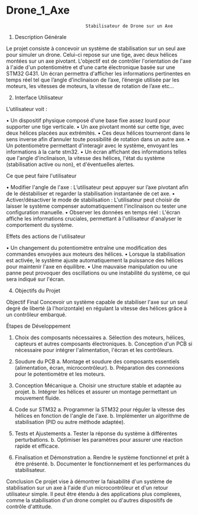 # Drone_1_Axe
                                  Stabilisateur de Drone sur un Axe
1. Description Générale

Le projet consiste à concevoir un système de stabilisation sur un seul axe pour simuler un drone. Celui-ci repose sur une tige, avec deux hélices montées sur un axe pivotant. L'objectif est de contrôler l'orientation de l'axe à l'aide d'un potentiomètre et d'une carte électronique basée sur une STM32 G431. Un écran permettra d'afficher les informations pertinentes en temps réel tel que l’angle d’inclinaison de l’axe, l’énergie utilisée par les moteurs, les vitesses de moteurs, la vitesse de rotation de l’axe etc…

2. Interface Utilisateur

L’utilisateur voit :

•	Un dispositif physique composé d'une base fixe assez lourd pour supporter une tige verticale.
•	Un axe pivotant monté sur cette tige, avec deux hélices placées aux extrémités.
•	Ces deux hélices tourneront dans le sens inverse afin d’annuler toute possibilité de rotation dans un autre axe.
•	Un potentiomètre permettant d'interagir avec le système, envoyant les informations à la carte stm32.
•	Un écran affichant des informations telles que l'angle d'inclinaison, la vitesse des hélices, l'état du système (stabilisation active ou non), et d'éventuelles alertes.

Ce que peut faire l'utilisateur

•	Modifier l'angle de l'axe : L’utilisateur peut appuyer sur l’axe pivotant afin de le déstabiliser et regarder la stabilisation instantanée de cet axe.
•	Activer/désactiver le mode de stabilisation : L'utilisateur peut choisir de laisser le système compenser automatiquement l'inclinaison ou tester une configuration manuelle.
•	Observer les données en temps réel : L'écran affiche les informations cruciales, permettant à l'utilisateur d'analyser le comportement du système.

Effets des actions de l'utilisateur

•	Un changement du potentiomètre entraîne une modification des commandes envoyées aux moteurs des hélices.
•	Lorsque la stabilisation est activée, le système ajuste automatiquement la puissance des hélices pour maintenir l'axe en équilibre.
•	Une mauvaise manipulation ou une panne peut provoquer des oscillations ou une instabilité du système, ce qui sera indiqué sur l'écran.

4. Objectifs du Projet

Objectif Final
Concevoir un système capable de stabiliser l'axe sur un seul degré de liberté (à l'horizontale) en régulant la vitesse des hélices grâce à un contrôleur embarqué.

Étapes de Développement

1.	Choix des composants nécessaires
a.	Sélection des moteurs, hélices, capteurs et autres composants électroniques.
b.	Conception d'un PCB si nécessaire pour intégrer l'alimentation, l'écran et les contrôleurs.

2.	Soudure du PCB
a.	Montage et soudure des composants essentiels (alimentation, écran, microcontrôleur).
b.	Préparation des connexions pour le potentiomètre et les moteurs.

3.	Conception Mécanique
a.	Choisir une structure stable et adaptée au projet.
b.	Intégrer les hélices et assurer un montage permettant un mouvement fluide.

4.	Code sur STM32
a.	Programmer la STM32 pour réguler la vitesse des hélices en fonction de l'angle de l'axe.
b.	Implémenter un algorithme de stabilisation (PID ou autre méthode adaptée).

5.	Tests et Ajustements
a.	Tester la réponse du système à différentes perturbations.
b.	Optimiser les paramètres pour assurer une réaction rapide et efficace.

6.	Finalisation et Démonstration
a.	Rendre le système fonctionnel et prêt à être présenté.
b.	Documenter le fonctionnement et les performances du stabilisateur.

Conclusion
Ce projet vise à démontrer la faisabilité d'un système de stabilisation sur un axe à l'aide d'un microcontrôleur et d'un retour utilisateur simple. Il peut être étendu à des applications plus complexes, comme la stabilisation d'un drone complet ou d'autres dispositifs de contrôle d'attitude.
